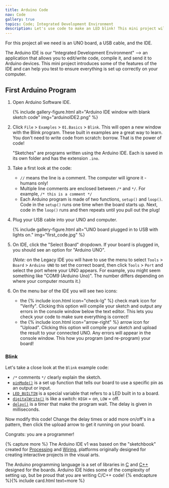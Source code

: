 ```yaml
---
title: Arduino Code
nav: Code
gallery: true
topics: Code; Integrated Development Environment
description: Let's use code to make an LED blink! This mini project will get you oriented to the UNO, the IDE, and the code that makes it do *stuff*.
---
```


For this project all we need is an UNO board, a USB cable, and the IDE. 

The Arduino IDE is our "Integrated Development Environment" --> an application that allows you to edit/write code, compile it, and send it to Arduino devices.
This mini project introduces some of the features of the IDE and can help you test to ensure everything is set up correctly on your computer.

## First Arduino Program  

1. Open Arduino Software IDE.

    {% include gallery-figure.html alt="Arduino IDE window with blank sketch code" img="arduinoIDE2.png" %}

2. Click `File` > `Examples` > `01.Basics` > `Blink`. This will open a new window with the Blink program. These built in examples are a great way to learn. You don't need to write code from scratch: borrow. That is the power of code! 

    "Sketches" are programs written using the Arduino IDE. Each is saved in its own folder and has the extension `.ino`.

3. Take a first look at the code:
    - `//` means the line is a comment. The computer will ignore it - humans only! 
    - Multiple line comments are enclosed between `/*` and `*/`. For example, `/* this is a comment */`
    - Each Arduino program is made of two functions, `setup()` and `loop()`. Code in the `setup()` runs one time when the board starts up. Next, code in the `loop()` runs and then repeats until you pull out the plug! 

4. Plug your USB cable into your UNO and computer.

    {% include gallery-figure.html alt="UNO board plugged in to USB with lights on." img="first_code.jpg" %}

5. On IDE, click the "Select Board" dropdown. If your board is plugged in, you should see an option for "Arduino UNO".
    
    (*Note:* on the Legacy IDE you will have to use the menu to select `Tools` > `Board` > `Arduino UNO` to set the correct board, then click `Tools` > `Port` and select the port where your UNO appears. For example, you might seem something like "COM9 (Arduino Uno)". The number differs depending on where your computer mounts it.)

7. On the menu bar of the IDE you will see two icons: 
    - the <span class="term">{% include icon.html icon="check-lg" %}</span> check mark icon for "Verify". Clicking this option will compile your sketch and output any errors in the console window below the text editor. This lets you check your code to make sure everything is correct!
    - the <span class="term">{% include icon.html icon="arrow-right" %}</span> arrow icon for "Upload". Clicking this option will compile your sketch and upload the result to your connected UNO. Any errors will appear in the console window. This how you program (and re-program) your board!

### Blink

Let's take a close look at the `Blink` example code:

- `/*` comments `*/` clearly explain the sketch.
- [`pinMode()`](https://www.arduino.cc/reference/en/language/functions/digital-io/pinmode/) is a set up function that tells our board to use a specific pin as an output or input.
- [`LED_BUILTIN`](https://www.arduino.cc/reference/en/language/variables/constants/constants/) is a special variable that refers to a LED built in to a board. 
-  [`digitalWrite()`](https://www.arduino.cc/reference/en/language/functions/digital-io/digitalwrite/) is like a switch: `HIGH` = on, `LOW` = off. 
- [`delay()`](https://www.arduino.cc/reference/en/language/functions/time/delay/) is a timer that make the program wait. The delay is given in milliseconds.

Now modify this code! 
Change the delay times or add more on/off's in a pattern, then click the upload arrow to get it running on your board. 

Congrats: you are a <span class="term">programmer</span>!

{% capture more %}
The Arduino IDE v1 was based on the "sketchbook" created for [Processing](https://processing.org/) and [Wiring](http://wiring.org.co/), platforms originally designed for creating interactive projects in the visual arts. 

The Arduino programming language is a set of libraries in [C](https://en.wikipedia.org/wiki/C_(programming_language)) and [C++](https://en.wikipedia.org/wiki/C%2B%2B) designed for the boards. 
Arduino IDE hides some of the complexity of setting up, but be proud that you are writing C/C++ code!
{% endcapture %}{% include card.html text=more %}
